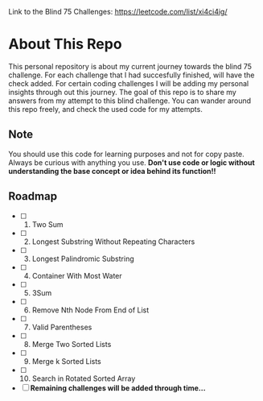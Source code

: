 


Link to the Blind 75 Challenges: https://leetcode.com/list/xi4ci4ig/

# About This Repo

This personal repository is about my current journey towards the blind 75 challenge.
For each challenge that I had succesfully finished, will have the check added.
For certain coding challenges I will be adding my personal insights through out this journey.
The goal of this repo is to share my answers from my attempt to this blind challenge.
You can wander around this repo freely, and check the used code for my attempts.

## Note
You should use this code for learning purposes and not for copy paste. Always be curious with anything you use. **Don't use code or logic without understanding the base concept or idea behind its function!!**

## Roadmap

- [ ] 1. Two Sum
- [ ] 2. Longest Substring Without Repeating Characters
- [ ] 3. Longest Palindromic Substring
- [ ] 4. Container With Most Water
- [ ] 5. 3Sum
- [ ] 6. Remove Nth Node From End of List
- [ ] 7. Valid Parentheses
- [ ] 8. Merge Two Sorted Lists
- [ ] 9. Merge k Sorted Lists
- [ ] 10. Search in Rotated Sorted Array
- [ ] **Remaining challenges will be added through time...**

<!-- 
- [ ] 11.
- [ ] 12.
- [ ] 13.
- [ ] 14.
- [ ] 15.
- [ ] 16.
- [ ] 17.
- [ ] 18.
- [ ] 19.
- [ ] 20.
- [ ] 21.
- [ ] 22.
- [ ] 23.
- [ ] 24.
- [ ] 25.
- [ ] 26.
- [ ] 27.
- [ ] 28.
- [ ] 29.
- [ ] 30.
- [ ] 31.
- [ ] 32.
- [ ] 33.
- [ ] 34.
- [ ] 35.
- [ ] 36.
- [ ] 37.
- [ ] 38.
- [ ] 39.
- [ ] 40.
- [ ] 41.
- [ ] 42.
- [ ] 43.
- [ ] 44.
- [ ] 45.
- [ ] 46.
- [ ] 47.
- [ ] 48.
- [ ] 49.
- [ ] 50.
- [ ] 51.
- [ ] 52.
- [ ] 53.
- [ ] 54.
- [ ] 55.
- [ ] 56.
- [ ] 57.
- [ ] 58.
- [ ] 59.
- [ ] 60.
-->

